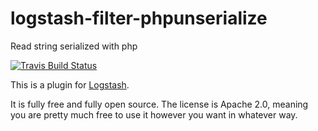# logstash-filter-phpunserialize
Read string serialized with php

[![Travis Build Status](https://api.travis-ci.org/logstash-plugins/logstash-filter-phpunserialize.svg)](https://travis-ci.org/logstash-plugins/logstash-filter-example)

This is a plugin for [Logstash](https://github.com/elastic/logstash).

It is fully free and fully open source. The license is Apache 2.0, meaning you are pretty much free to use it however you want in whatever way.